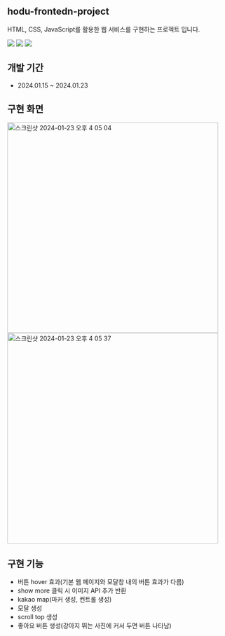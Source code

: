 hodu-frontedn-project
---
HTML, CSS, JavaScript를 활용한 웹 서비스를 구현하는 프로젝트 입니다.

<img src="https://img.shields.io/badge/html5-E34F26?style=for-the-badge&logo=html5&logoColor=white"> <img src="https://img.shields.io/badge/css3-1572B6?style=for-the-badge&logo=css3&logoColor=white"> <img src="https://img.shields.io/badge/javascript-F7DF1E?style=for-the-badge&logo=javascript&logoColor=white">


개발 기간
---
- 2024.01.15 ~ 2024.01.23

구현 화면
---
<img width="481" alt="스크린샷 2024-01-23 오후 4 05 04" src="https://github.com/csbcr19/hodu-frontend/assets/155497511/d667e1af-c724-4070-a4e9-b9b2b2fbd053">
<img width="481" alt="스크린샷 2024-01-23 오후 4 05 37" src="https://github.com/csbcr19/hodu-frontend/assets/155497511/d61438bc-1561-47d9-8850-d14d623177ec">

구현 기능
---
- 버튼 hover 효과(기본 웹 페이지와 모달창 내의 버튼 효과가 다름)
- show more 클릭 시 이미지 API 추가 반환
- kakao map(마커 생성, 컨트롤 생성)
- 모달 생성
- scroll top 생성
- 좋아요 버튼 생성(강아지 뛰는 사진에 커서 두면 버튼 나타남)
